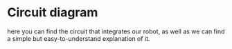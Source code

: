 Circuit diagram
====

here you can find the circuit that integrates our robot, as well as we can find a  simple but easy-to-understand explanation of it.
<br>
 <br>
